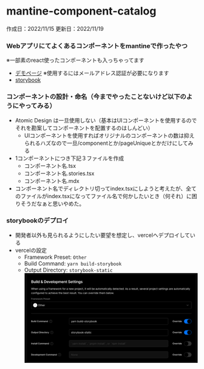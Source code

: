# mantine-component-catalog

作成日：2022/11/15
更新日：2022/11/19

### Webアプリにてよくあるコンポーネントをmantineで作ったやつ
※一部素のreact使ったコンポーネントも入っちゃってます

- [デモページ](https://mantine-component-catalog.vercel.app/) ※使用するにはメールアドレス認証が必要になります
- [storybook](https://storybook-for-mantine-component-catalog-pfzo.vercel.app/)


### コンポーネントの設計・命名（今までやったことないけど以下のようにやってみる）
- Atomic Design は一旦使用しない（基本はUIコンポーネントを使用するのでそれを勘案してコンポーネントを配置するのはしんどい）
  - UIコンポーネントを使用すればオリジナルのコンポーネントの数は抑えられるハズなので一旦/componentとか/pageUniqueとかだけにしてみる
- 1コンポーネントにつき下記３ファイルを作成
  - コンポーネント名.tsx
  - コンポーネント名.stories.tsx
  - コンポーネント名.mdx
- コンポーネント名でディレクトリ切ってindex.tsxにしようと考えたが、全てのファイルがindex.tsxになってファイル名で何かしたいとき（何それ）に困りそうだなぁと思いやめた。

### storybookのデプロイ
- 開発者以外も見られるようにしたい要望を想定し、vercelへデプロイしている
- vercelの設定
  - Framework Preset: `Other`
  - Build Command: `yarn build-storybook`
  - Output Directory: `storybook-static`
  ![img.png](img.png)